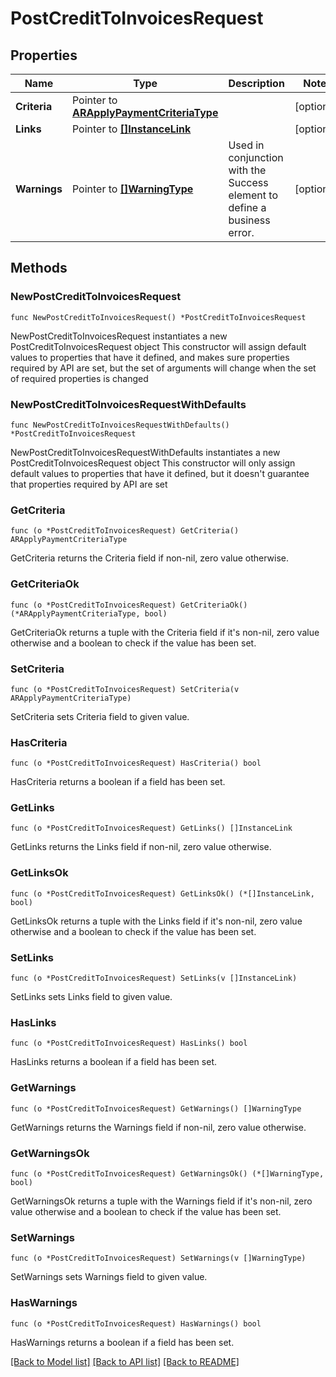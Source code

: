 # PostCreditToInvoicesRequest

## Properties

Name | Type | Description | Notes
------------ | ------------- | ------------- | -------------
**Criteria** | Pointer to [**ARApplyPaymentCriteriaType**](ARApplyPaymentCriteriaType.md) |  | [optional] 
**Links** | Pointer to [**[]InstanceLink**](InstanceLink.md) |  | [optional] 
**Warnings** | Pointer to [**[]WarningType**](WarningType.md) | Used in conjunction with the Success element to define a business error. | [optional] 

## Methods

### NewPostCreditToInvoicesRequest

`func NewPostCreditToInvoicesRequest() *PostCreditToInvoicesRequest`

NewPostCreditToInvoicesRequest instantiates a new PostCreditToInvoicesRequest object
This constructor will assign default values to properties that have it defined,
and makes sure properties required by API are set, but the set of arguments
will change when the set of required properties is changed

### NewPostCreditToInvoicesRequestWithDefaults

`func NewPostCreditToInvoicesRequestWithDefaults() *PostCreditToInvoicesRequest`

NewPostCreditToInvoicesRequestWithDefaults instantiates a new PostCreditToInvoicesRequest object
This constructor will only assign default values to properties that have it defined,
but it doesn't guarantee that properties required by API are set

### GetCriteria

`func (o *PostCreditToInvoicesRequest) GetCriteria() ARApplyPaymentCriteriaType`

GetCriteria returns the Criteria field if non-nil, zero value otherwise.

### GetCriteriaOk

`func (o *PostCreditToInvoicesRequest) GetCriteriaOk() (*ARApplyPaymentCriteriaType, bool)`

GetCriteriaOk returns a tuple with the Criteria field if it's non-nil, zero value otherwise
and a boolean to check if the value has been set.

### SetCriteria

`func (o *PostCreditToInvoicesRequest) SetCriteria(v ARApplyPaymentCriteriaType)`

SetCriteria sets Criteria field to given value.

### HasCriteria

`func (o *PostCreditToInvoicesRequest) HasCriteria() bool`

HasCriteria returns a boolean if a field has been set.

### GetLinks

`func (o *PostCreditToInvoicesRequest) GetLinks() []InstanceLink`

GetLinks returns the Links field if non-nil, zero value otherwise.

### GetLinksOk

`func (o *PostCreditToInvoicesRequest) GetLinksOk() (*[]InstanceLink, bool)`

GetLinksOk returns a tuple with the Links field if it's non-nil, zero value otherwise
and a boolean to check if the value has been set.

### SetLinks

`func (o *PostCreditToInvoicesRequest) SetLinks(v []InstanceLink)`

SetLinks sets Links field to given value.

### HasLinks

`func (o *PostCreditToInvoicesRequest) HasLinks() bool`

HasLinks returns a boolean if a field has been set.

### GetWarnings

`func (o *PostCreditToInvoicesRequest) GetWarnings() []WarningType`

GetWarnings returns the Warnings field if non-nil, zero value otherwise.

### GetWarningsOk

`func (o *PostCreditToInvoicesRequest) GetWarningsOk() (*[]WarningType, bool)`

GetWarningsOk returns a tuple with the Warnings field if it's non-nil, zero value otherwise
and a boolean to check if the value has been set.

### SetWarnings

`func (o *PostCreditToInvoicesRequest) SetWarnings(v []WarningType)`

SetWarnings sets Warnings field to given value.

### HasWarnings

`func (o *PostCreditToInvoicesRequest) HasWarnings() bool`

HasWarnings returns a boolean if a field has been set.


[[Back to Model list]](../README.md#documentation-for-models) [[Back to API list]](../README.md#documentation-for-api-endpoints) [[Back to README]](../README.md)



